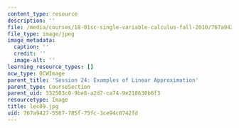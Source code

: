```yaml
---
content_type: resource
description: ''
file: /media/courses/18-01sc-single-variable-calculus-fall-2010/767a94275567785f75fc3ce94c0742fd_lec09.jpg
file_type: image/jpeg
image_metadata:
  caption: ''
  credit: ''
  image-alt: ''
learning_resource_types: []
ocw_type: OCWImage
parent_title: 'Session 24: Examples of Linear Approximation'
parent_type: CourseSection
parent_uid: 332503c0-9be8-a2d7-ca74-9e218630b6f3
resourcetype: Image
title: lec09.jpg
uid: 767a9427-5567-785f-75fc-3ce94c0742fd
---
```

